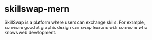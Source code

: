 # skillswap-mern
SkillSwap is a platform where users can exchange skills. For example, someone good at graphic design can swap lessons with someone who knows web development.
